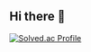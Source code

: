 ## Hi there 👋
[![Solved.ac Profile](http://mazassumnida.wtf/api/generate_badge?boj=kangdain0326)](https://solved.ac/kangdain0326)<br/>


<!--
**Rkdekdls/Rkdekdls** is a ✨ _special_ ✨ repository because its `README.md` (this file) appears on your GitHub profile.

Here are some ideas to get you started:

- 🔭 I’m currently working on ...
- 🌱 I’m currently learning ...
- 👯 I’m looking to collaborate on ...
- 🤔 I’m looking for help with ...
- 💬 Ask me about ...
- 📫 How to reach me: ...
- 😄 Pronouns: ...
- ⚡ Fun fact: ...
-->
